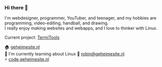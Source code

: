 ### Hi there 👋

I'm webdesigner, programmer, YouTuber, and teenager, and my hobbies are programming, video-editing, handball, and drawing.<br>
I really enjoy making websites and webapps, and I love to thinker with Linux.

Current project: [TermiTools](https://www.github.com/RobinBoers/termitools)

🏠 [geheimesite.nl](http://geheimesite.nl)<br>
🌱 I'm currently learning about Linux
💬 [robin@geheimesite.nl](mailto:robin@geheimesite.nl)<br>
⚡ [code.geheimesite.nl](http://code.geheimesite.nl)<br>

<!--
**RobinBoers/RobinBoers** is a ✨ _special_ ✨ repository because its `README.md` (this file) appears on your GitHub profile.

Here are some ideas to get you started:

- 🔭 I’m currently working on ...
- 🌱 I’m currently learning ...
- 👯 I’m looking to collaborate on ...
- 🤔 I’m looking for help with ...
- 💬 Ask me about ...
- 📫 How to reach me: ...
- 😄 Pronouns: ...
- ⚡ Fun fact: ...
-->
